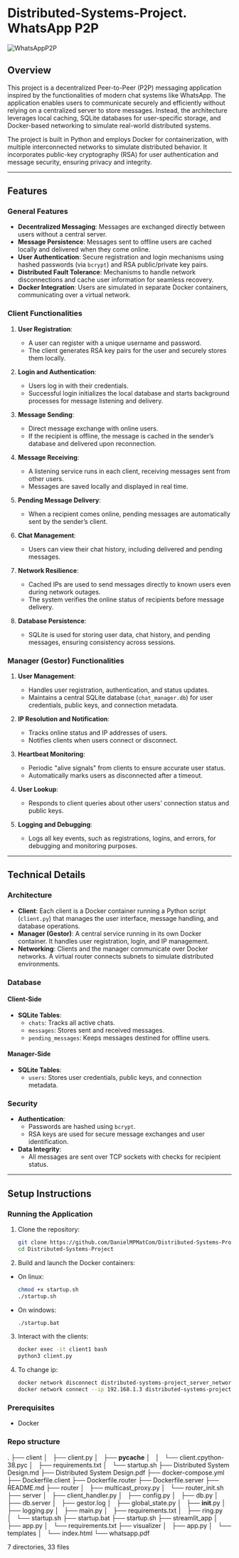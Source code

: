 # Distributed-Systems-Project. **WhatsApp P2P**

![WhatsAppP2P]()

## Overview

This project is a decentralized Peer-to-Peer (P2P) messaging application inspired by the functionalities of modern chat systems like WhatsApp. The application enables users to communicate securely and efficiently without relying on a centralized server to store messages. Instead, the architecture leverages local caching, SQLite databases for user-specific storage, and Docker-based networking to simulate real-world distributed systems.

The project is built in Python and employs Docker for containerization, with multiple interconnected networks to simulate distributed behavior. It incorporates public-key cryptography (RSA) for user authentication and message security, ensuring privacy and integrity.

---

## Features

### General Features

- **Decentralized Messaging**: Messages are exchanged directly between users without a central server.
- **Message Persistence**: Messages sent to offline users are cached locally and delivered when they come online.
- **User Authentication**: Secure registration and login mechanisms using hashed passwords (via `bcrypt`) and RSA public/private key pairs.
- **Distributed Fault Tolerance**: Mechanisms to handle network disconnections and cache user information for seamless recovery.
- **Docker Integration**: Users are simulated in separate Docker containers, communicating over a virtual network.

### Client Functionalities

1. **User Registration**:

   - A user can register with a unique username and password.
   - The client generates RSA key pairs for the user and securely stores them locally.
2. **Login and Authentication**:

   - Users log in with their credentials.
   - Successful login initializes the local database and starts background processes for message listening and delivery.
3. **Message Sending**:

   - Direct message exchange with online users.
   - If the recipient is offline, the message is cached in the sender’s database and delivered upon reconnection.
4. **Message Receiving**:

   - A listening service runs in each client, receiving messages sent from other users.
   - Messages are saved locally and displayed in real time.
5. **Pending Message Delivery**:

   - When a recipient comes online, pending messages are automatically sent by the sender’s client.
6. **Chat Management**:

   - Users can view their chat history, including delivered and pending messages.
7. **Network Resilience**:

   - Cached IPs are used to send messages directly to known users even during network outages.
   - The system verifies the online status of recipients before message delivery.
8. **Database Persistence**:

   - SQLite is used for storing user data, chat history, and pending messages, ensuring consistency across sessions.

### Manager (Gestor) Functionalities

1. **User Management**:

   - Handles user registration, authentication, and status updates.
   - Maintains a central SQLite database (`chat_manager.db`) for user credentials, public keys, and connection metadata.
2. **IP Resolution and Notification**:

   - Tracks online status and IP addresses of users.
   - Notifies clients when users connect or disconnect.
3. **Heartbeat Monitoring**:

   - Periodic "alive signals" from clients to ensure accurate user status.
   - Automatically marks users as disconnected after a timeout.
4. **User Lookup**:

   - Responds to client queries about other users' connection status and public keys.
5. **Logging and Debugging**:

   - Logs all key events, such as registrations, logins, and errors, for debugging and monitoring purposes.

---

## Technical Details

### Architecture

- **Client**: Each client is a Docker container running a Python script (`client.py`) that manages the user interface, message handling, and database operations.
- **Manager (Gestor)**: A central service running in its own Docker container. It handles user registration, login, and IP management.
- **Networking**: Clients and the manager communicate over Docker networks. A virtual router connects subnets to simulate distributed environments.

### Database

#### Client-Side

- **SQLite Tables**:
  - `chats`: Tracks all active chats.
  - `messages`: Stores sent and received messages.
  - `pending_messages`: Keeps messages destined for offline users.

#### Manager-Side

- **SQLite Tables**:
  - `users`: Stores user credentials, public keys, and connection metadata.

### Security

- **Authentication**:
  - Passwords are hashed using `bcrypt`.
  - RSA keys are used for secure message exchanges and user identification.
- **Data Integrity**:
  - All messages are sent over TCP sockets with checks for recipient status.

---

## Setup Instructions

### Running the Application

1. Clone the repository:

   ```bash
   git clone https://github.com/DanielMPMatCom/Distributed-Systems-Project.git
   cd Distributed-Systems-Project
   ```
2. Build and launch the Docker containers:

- On linux:

  ```bash
  chmod +x startup.sh
  ./startup.sh
  ```
- On windows:

  ```bash
  ./startup.bat
  ```

3. Interact with the clients:

   ```bash
   docker exec -it client1 bash
   python3 client.py
   ```
4. To change ip:

   ```bash
   docker network disconnect distributed-systems-project_server_network server
   docker network connect --ip 192.168.1.3 distributed-systems-project_server_network server
   ```

### Prerequisites

- Docker

### Repo structure

.
├── client
│   ├── client.py
│   ├── __pycache__
│   │   └── client.cpython-38.pyc
│   ├── requirements.txt
│   └── startup.sh
├── Distributed System Design.md
├── Distributed System Design.pdf
├── docker-compose.yml
├── Dockerfile.client
├── Dockerfile.router
├── Dockerfile.server
├── README.md
├── router
│   ├── multicast_proxy.py
│   └── router_init.sh
├── server
│   ├── client_handler.py
│   ├── config.py
│   ├── db.py
│   ├── db.server
│   ├── gestor.log
│   ├── global_state.py
│   ├── __init__.py
│   ├── logging.py
│   ├── main.py
│   ├── requirements.txt
│   ├── ring.py
│   └── startup.sh
├── startup.bat
├── startup.sh
├── streamlit_app
│   ├── app.py
│   └── requirements.txt
├── visualizer
│   ├── app.py
│   └── templates
│       └── index.html
└── whatsapp.pdf

7 directories, 33 files
